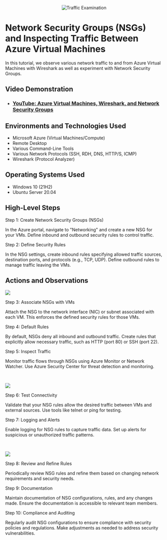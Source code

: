 <p align="center">
<img src="https://i.imgur.com/Ua7udoS.png" alt="Traffic Examination"/>
</p>

<h1>Network Security Groups (NSGs) and Inspecting Traffic Between Azure Virtual Machines</h1>
In this tutorial, we observe various network traffic to and from Azure Virtual Machines with Wireshark as well as experiment with Network Security Groups. <br />


<h2>Video Demonstration</h2>

- ### [YouTube: Azure Virtual Machines, Wireshark, and Network Security Groups](https://www.youtube.com)

<h2>Environments and Technologies Used</h2>

- Microsoft Azure (Virtual Machines/Compute)
- Remote Desktop
- Various Command-Line Tools
- Various Network Protocols (SSH, RDH, DNS, HTTP/S, ICMP)
- Wireshark (Protocol Analyzer)

<h2>Operating Systems Used </h2>

- Windows 10 (21H2)
- Ubuntu Server 20.04

<h2>High-Level Steps</h2>

Step 1: Create Network Security Groups (NSGs)

In the Azure portal, navigate to "Networking" and create a new NSG for your VMs.
Define inbound and outbound security rules to control traffic.

Step 2: Define Security Rules

In the NSG settings, create inbound rules specifying allowed traffic sources, destination ports, and protocols (e.g., TCP, UDP).
Define outbound rules to manage traffic leaving the VMs.

<h2>Actions and Observations</h2>

<p>
<img src="https://learn.microsoft.com/en-us/azure/bastion/media/bastion-nsg/figure-1.png"/>
</p>
<p>
Step 3: Associate NSGs with VMs

Attach the NSG to the network interface (NIC) or subnet associated with each VM.
This enforces the defined security rules for those VMs.

Step 4: Default Rules

By default, NSGs deny all inbound and outbound traffic.
Create rules that explicitly allow necessary traffic, such as HTTP (port 80) or SSH (port 22).

Step 5: Inspect Traffic

Monitor traffic flows through NSGs using Azure Monitor or Network Watcher.
Use Azure Security Center for threat detection and monitoring.
</p>
<br />

<p>
<img src="https://1138blog.files.wordpress.com/2021/08/image.png?w=1024"/>
</p>
<p>
Step 6: Test Connectivity

Validate that your NSG rules allow the desired traffic between VMs and external sources.
Use tools like telnet or ping for testing.

Step 7: Logging and Alerts

Enable logging for NSG rules to capture traffic data.
Set up alerts for suspicious or unauthorized traffic patterns.
</p>
<br />

<p>
<img src="https://learn.microsoft.com/en-us/azure/iot-central/core/media/howto-configure-rules/conditions.png"/>
</p>
<p>
Step 8: Review and Refine Rules

Periodically review NSG rules and refine them based on changing network requirements and security needs.

Step 9: Documentation

Maintain documentation of NSG configurations, rules, and any changes made.
Ensure the documentation is accessible to relevant team members.

Step 10: Compliance and Auditing

Regularly audit NSG configurations to ensure compliance with security policies and regulations.
Make adjustments as needed to address security vulnerabilities.
</p>
<br />
